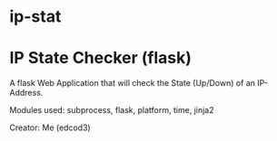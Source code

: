 # ip-stat
# IP State Checker (flask)

A flask Web Application that will check the State (Up/Down) of an IP-Address.

Modules used: subprocess, flask, platform, time, jinja2

Creator:
  Me (edcod3)
